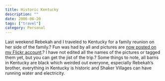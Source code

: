 ```yaml
---
title: Historic Kentucky
description: ""
date: 2006-06-20
tags: ["travel"]
category: Personal
---
```



<p>Last weekend Rebekah and I traveled to Kentucky for a family reunion on her side of the family.? Fun was had by all and pictures are <a href="https://web.archive.org/web/20131211085122/http://www.flickr.com/photos/mizidymizark/sets/72157594171476152/">now posted on my Flickr account</a>.? I have not edited all the names of the pictures or tagged them yet, but you can get the jist of the trip.? Some things to note, all barns in Kentucky are black which weirded out everyone, especially Rebekah’s brother, everything in Kentucky is historic and Shaker Villages can have running water and electricity.</p>
